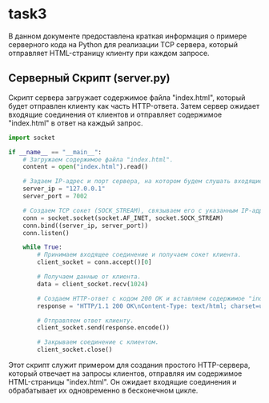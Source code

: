 # task3

В данном документе предоставлена краткая информация о примере серверного кода на Python для реализации TCP сервера, который отправляет HTML-страницу клиенту при каждом запросе.

## Серверный Скрипт (server.py)

Скрипт сервера загружает содержимое файла "index.html", который будет отправлен клиенту как часть HTTP-ответа. Затем сервер ожидает входящие соединения от клиентов и отправляет содержимое "index.html" в ответ на каждый запрос.

```python
import socket

if __name__ == "__main__":
    # Загружаем содержимое файла "index.html".
    content = open("index.html").read()

    # Задаем IP-адрес и порт сервера, на котором будем слушать входящие соединения.
    server_ip = "127.0.0.1"
    server_port = 7002

    # Создаем TCP сокет (SOCK_STREAM), связываем его с указанным IP-адресом и портом, и начинаем слушать входящие соединения.
    conn = socket.socket(socket.AF_INET, socket.SOCK_STREAM)
    conn.bind((server_ip, server_port))
    conn.listen()

    while True:
        # Принимаем входящее соединение и получаем сокет клиента.
        client_socket = conn.accept()[0]

        # Получаем данные от клиента.
        data = client_socket.recv(1024)

        # Создаем HTTP-ответ с кодом 200 OK и вставляем содержимое "index.html" в ответ.
        response = "HTTP/1.1 200 OK\nContent-Type: text/html; charset=utf-8\n\n" + content

        # Отправляем ответ клиенту.
        client_socket.send(response.encode())

        # Закрываем соединение с клиентом.
        client_socket.close()
```

Этот скрипт служит примером для создания простого HTTP-сервера, который отвечает на запросы клиентов, отправляя им содержимое HTML-страницы "index.html". Он ожидает входящие соединения и обрабатывает их одновременно в бесконечном цикле.